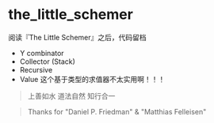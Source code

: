 # the_little_schemer
阅读『The Little Schemer』之后，代码留档

* Y combinator
* Collector (Stack)
* Recursive
* Value 这个基于类型的求值器不太实用啊！！！

> 上善如水 道法自然 知行合一

> Thanks for "Daniel P. Friedman" & "Matthias Felleisen"